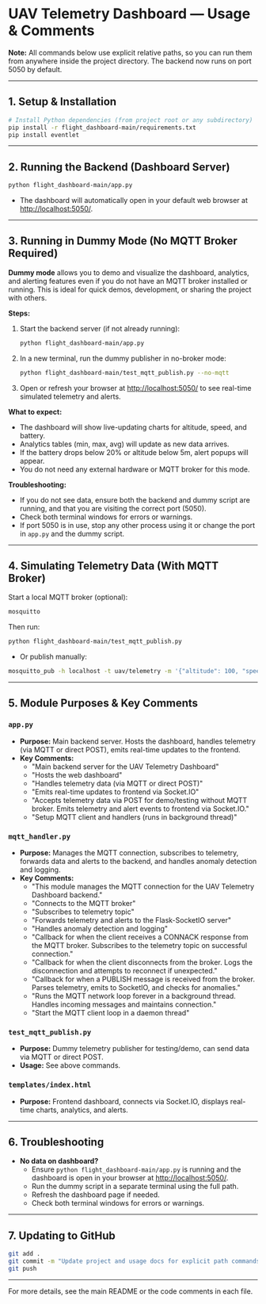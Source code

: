 # UAV Telemetry Dashboard — Usage & Comments

**Note:** All commands below use explicit relative paths, so you can run them from anywhere inside the project directory. The backend now runs on port 5050 by default.

---

## 1. Setup & Installation

```sh
# Install Python dependencies (from project root or any subdirectory)
pip install -r flight_dashboard-main/requirements.txt
pip install eventlet
```

---

## 2. Running the Backend (Dashboard Server)

```sh
python flight_dashboard-main/app.py
```
- The dashboard will automatically open in your default web browser at [http://localhost:5050/](http://localhost:5050/).

---

## 3. Running in Dummy Mode (No MQTT Broker Required)

**Dummy mode** allows you to demo and visualize the dashboard, analytics, and alerting features even if you do not have an MQTT broker installed or running. This is ideal for quick demos, development, or sharing the project with others.

**Steps:**
1. Start the backend server (if not already running):
   ```sh
   python flight_dashboard-main/app.py
   ```
2. In a new terminal, run the dummy publisher in no-broker mode:
   ```sh
   python flight_dashboard-main/test_mqtt_publish.py --no-mqtt
   ```
3. Open or refresh your browser at [http://localhost:5050/](http://localhost:5050/) to see real-time simulated telemetry and alerts.

**What to expect:**
- The dashboard will show live-updating charts for altitude, speed, and battery.
- Analytics tables (min, max, avg) will update as new data arrives.
- If the battery drops below 20% or altitude below 5m, alert popups will appear.
- You do not need any external hardware or MQTT broker for this mode.

**Troubleshooting:**
- If you do not see data, ensure both the backend and dummy script are running, and that you are visiting the correct port (5050).
- Check both terminal windows for errors or warnings.
- If port 5050 is in use, stop any other process using it or change the port in `app.py` and the dummy script.

---

## 4. Simulating Telemetry Data (With MQTT Broker)

Start a local MQTT broker (optional):
```sh
mosquitto
```

Then run:
```sh
python flight_dashboard-main/test_mqtt_publish.py
```
- Or publish manually:
```sh
mosquitto_pub -h localhost -t uav/telemetry -m '{"altitude": 100, "speed": 12, "battery": 95}'
```

---

## 5. Module Purposes & Key Comments

### `app.py`
- **Purpose:** Main backend server. Hosts the dashboard, handles telemetry (via MQTT or direct POST), emits real-time updates to the frontend.
- **Key Comments:**
  - "Main backend server for the UAV Telemetry Dashboard"
  - "Hosts the web dashboard"
  - "Handles telemetry data (via MQTT or direct POST)"
  - "Emits real-time updates to frontend via Socket.IO"
  - "Accepts telemetry data via POST for demo/testing without MQTT broker. Emits telemetry and alert events to frontend via Socket.IO."
  - "Setup MQTT client and handlers (runs in background thread)"

### `mqtt_handler.py`
- **Purpose:** Manages the MQTT connection, subscribes to telemetry, forwards data and alerts to the backend, and handles anomaly detection and logging.
- **Key Comments:**
  - "This module manages the MQTT connection for the UAV Telemetry Dashboard backend."
  - "Connects to the MQTT broker"
  - "Subscribes to telemetry topic"
  - "Forwards telemetry and alerts to the Flask-SocketIO server"
  - "Handles anomaly detection and logging"
  - "Callback for when the client receives a CONNACK response from the MQTT broker. Subscribes to the telemetry topic on successful connection."
  - "Callback for when the client disconnects from the broker. Logs the disconnection and attempts to reconnect if unexpected."
  - "Callback for when a PUBLISH message is received from the broker. Parses telemetry, emits to SocketIO, and checks for anomalies."
  - "Runs the MQTT network loop forever in a background thread. Handles incoming messages and maintains connection."
  - "Start the MQTT client loop in a daemon thread"

### `test_mqtt_publish.py`
- **Purpose:** Dummy telemetry publisher for testing/demo, can send data via MQTT or direct POST.
- **Usage:** See above commands.

### `templates/index.html`
- **Purpose:** Frontend dashboard, connects via Socket.IO, displays real-time charts, analytics, and alerts.

---

## 6. Troubleshooting
- **No data on dashboard?**
  - Ensure `python flight_dashboard-main/app.py` is running and the dashboard is open in your browser at [http://localhost:5050/](http://localhost:5050/).
  - Run the dummy script in a separate terminal using the full path.
  - Refresh the dashboard page if needed.
  - Check both terminal windows for errors or warnings.

---

## 7. Updating to GitHub

```sh
git add .
git commit -m "Update project and usage docs for explicit path commands"
git push
```

---

For more details, see the main README or the code comments in each file. 